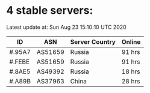 # 4 stable servers:

Latest update at: Sun Aug 23 15:10:10 UTC 2020

| ID | ASN | Server Country | Online |
| -- | --- | -------------- | ------ |
| #.95A7 | AS51659 | Russia | 91 hrs |
| #.FEBE | AS51659 | Russia | 91 hrs |
| #.8AE5 | AS49392 | Russia | 18 hrs |
| #.A89B | AS37963 | China | 28 hrs |

